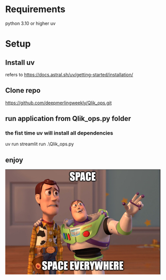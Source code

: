# Requirements
python 3.10 or higher
uv

# Setup

## Install uv
refers to https://docs.astral.sh/uv/getting-started/installation/

## Clone repo
https://github.com/deepmerlingweekly/Qlik_ops.git

## run application from Qlik_ops.py folder
### the fist time uv will install all dependencies

uv run streamlit run .\Qlik_ops.py

## enjoy

![alt text](https://github.com/deepmerlingweekly/Qlik_ops/blob/main/space_everywhere.png?raw=true)